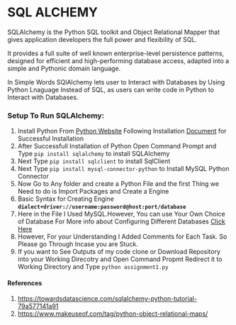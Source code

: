# SQL ALCHEMY
SQLAlchemy is the Python SQL toolkit and Object Relational Mapper that gives application developers the full power and flexibility of SQL.

It provides a full suite of well known enterprise-level persistence patterns, designed for efficient and high-performing database access, adapted into a simple and Pythonic domain language.

In Simple Words SQlAlchemy lets user to Interact with Databases by Using Python Lnaguage Instead of SQL, as users can write code in Python to Interact with Databases.

### Setup To Run SQLAlchemy:
1. Install Python From [Python Website](https://www.python.org/downloads/) Following Installation [Document](https://www.tutorialspoint.com/how-to-install-python-in-windows) for Successful Installation
2. After Successfull Installation of Python Open Command Prompt and Type `pip install sqlalchemy` to install SQLAlchemy
3. Next Type `pip install sqlclient` to install SqlClient
4. Next Type `pip install mysql-connector-python` to Install MySQL Python Connector
5. Now Go to Any folder and create a Python File and the first Thing we Need to do is Import Packages and Create a Engine
6. Basic Syntax for Creating Engine **`dialect+driver://username:password@host:port/database`**
7. Here in the File I Used MySQL.However, You can use Your Own Choice of Database For More info about Configuring Different Databases [Click Here](https://docs.sqlalchemy.org/en/14/core/engines.html#postgresql)
8. However, For your Understanding I Added Comments for Each Task. So Please go Through Incase you are Stuck.
9. If you want to See Outputs of my code clone or Download Repository into your Working Direcotry and Open Command Propmt Redirect it to Working Directory and Type `python assignment1.py`

#### References
1. https://towardsdatascience.com/sqlalchemy-python-tutorial-79a577141a91
2. https://www.makeuseof.com/tag/python-object-relational-maps/
